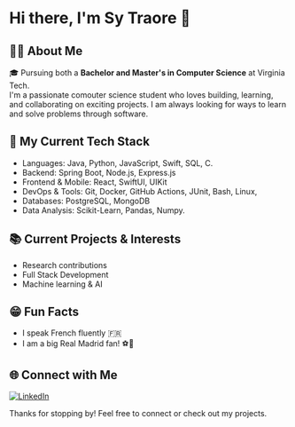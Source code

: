# Hi there, I'm Sy Traore 👋

## 👨‍💻 About Me
🎓 Pursuing both a **Bachelor and Master's in Computer Science** at Virginia Tech.<br>
I'm a passionate comouter science student who loves building, learning, and collaborating on exciting projects. I am always looking for ways to learn and solve problems through software.

## 🚀 My Current Tech Stack
- Languages: Java, Python, JavaScript, Swift, SQL, C.
- Backend: Spring Boot, Node.js, Express.js
- Frontend & Mobile: React, SwiftUI, UIKit
- DevOps & Tools: Git, Docker, GitHub Actions, JUnit, Bash, Linux, 
- Databases: PostgreSQL, MongoDB
- Data Analysis: Scikit-Learn, Pandas, Numpy.

## 📚 Current Projects & Interests
- Research contributions
- Full Stack Development
- Machine learning & AI

## 😁 Fun Facts
- I speak French fluently 🇫🇷
- I am a big Real Madrid fan! ⚽️🤍

## 🌐 Connect with Me
[![LinkedIn](https://img.shields.io/badge/LinkedIn-blue?logo=linkedin&logoColor=white)](https://www.linkedin.com/in/sy-traore/)

Thanks for stopping by! Feel free to connect or check out my projects.
